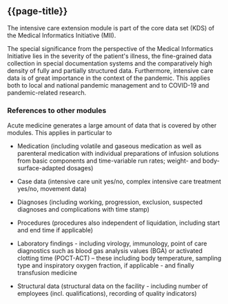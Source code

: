 ## {{page-title}}

The intensive care extension module is part of the core data set (KDS) of the Medical Informatics Initiative (MII).

The special significance from the perspective of the Medical Informatics Initiative lies in the severity of the patient's illness, the fine-grained data collection in special documentation systems and the comparatively high density of fully and partially structured data. Furthermore, intensive care data is of great importance in the context of the pandemic. This applies both to local and national pandemic management and to COVID-19 and pandemic-related research.

### References to other modules

Acute medicine generates a large amount of data that is covered by other modules. This applies in particular to

* Medication (including volatile and gaseous medication as well as parenteral medication with individual preparations of infusion solutions from basic components and time-variable run rates; weight- and body-surface-adapted dosages)

* Case data (intensive care unit yes/no, complex intensive care treatment yes/no, movement data)

* Diagnoses (including working, progression, exclusion, suspected diagnoses and complications with time stamp)

* Procedures (procedures also independent of liquidation, including start and end time if applicable)

* Laboratory findings - including virology, immunology, point of care diagnostics such as blood gas analysis values (BGA) or activated clotting time (POCT-ACT) – these including body temperature, sampling type and inspiratory oxygen fraction, if applicable - and finally transfusion medicine

* Structural data (structural data on the facility - including number of employees (incl. qualifications), recording of quality indicators)